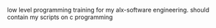 low level programming training for my alx-software engineering.
should contain my scripts on c programming  

